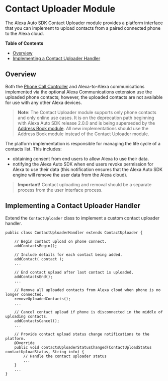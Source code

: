 # Contact Uploader Module

The Alexa Auto SDK Contact Uploader module provides a platform interface that you can implement to upload contacts from a paired connected phone to the Alexa cloud. 

**Table of Contents**

* [Overview](#overview)
* [Implementing a Contact Uploader Handler](#implementing-a-contact-uploader-handler)

## Overview <a id ="overview"></a>

Both the [Phone Call Controller](../phonecontrol/README.md) and Alexa-to-Alexa communications implemented via the optional Alexa Communications extension use the uploaded phone contacts; however, the uploaded contacts are not available for use with any other Alexa devices.

> **Note**: The Contact Uploader module supports only phone contacts and only online use cases. It is on the deprecation path beginning with Alexa Auto SDK release 2.0.0 and is being superseded by the [Address Book module](../addressbook/README.md). All new implementations should use the Address Book module instead of the Contact Uploader module.

The platform implementation is responsible for managing the life cycle of a contacts list. This includes:

* obtaining consent from end users to allow Alexa to use their data.
* notifying the Alexa Auto SDK when end users revoke permission for Alexa to use their data (this notification ensures that the Alexa Auto SDK engine will remove the user data from the Alexa cloud).

> **Important!** Contact uploading and removal should be a separate process from the user interface process.

## Implementing a Contact Uploader Handler<a id ="implementing-a-contact-uploader-handler"></a>

Extend the `ContactUploader` class to implement a custom contact uploader handler.

```
public class ContactUploaderHandler extends ContactUploader {

    // Begin contact upload on phone connect.
    addContactsBegin();

    // Include details for each contact being added.
    addContact( contact );
    ...

    // End contact upload after last contact is uploaded.
    addContactsEnd();
    ...

    // Remove all uploaded contacts from Alexa cloud when phone is no longer connected.
    removeUploadedContacts();
    ...

    // Cancel contact upload if phone is disconnected in the middle of uploading contacts.
    addContactsCancel();
    ...

    // Provide contact upload status change notifications to the platform.
    @Override
    public void contactsUploaderStatusChanged(ContactUploadStatus contactUploadStatus, String info) {
        // Handle the contact uploader status
        ...
    }
    ...
}

```
